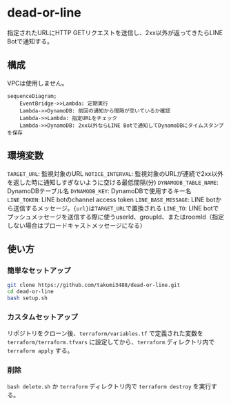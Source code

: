 # dead-or-line

指定されたURLにHTTP GETリクエストを送信し、2xx以外が返ってきたらLINE Botで通知する。

## 構成

VPCは使用しません。

```mermaid
sequenceDiagram;
    EventBridge->>Lambda: 定期実行
    Lambda->>DynamoDB: 前回の通知から間隔が空いているか確認
    Lambda->>Lambda: 指定URLをチェック
    Lambda->>DynamoDB: 2xx以外ならLINE Botで通知してDynamoDBにタイムスタンプを保存
```

## 環境変数

`TARGET_URL`: 監視対象のURL
`NOTICE_INTERVAL`: 監視対象のURLが連続で2xx以外を返した時に通知しすぎないように空ける最低間隔(分)
`DYNAMODB_TABLE_NAME`: DynamoDBテーブル名
`DYNAMODB_KEY`: DynamoDBで使用するキー名
`LINE_TOKEN`: LINE botのchannel access token
`LINE_BASE_MESSAGE`: LINE botから送信するメッセージ。`{url}`は`TARGET_URL`で置換される
`LINE_TO`: LINE botでプッシュメッセージを送信する際に使うuserId、groupId、またはroomId（指定しない場合はブロードキャストメッセージになる）

## 使い方

### 簡単なセットアップ

```sh
git clone https://github.com/takumi3488/dead-or-line.git
cd dead-or-line
bash setup.sh
```

### カスタムセットアップ

リポジトリをクローン後、`terraform/variables.tf` で定義された変数を `terraform/terraform.tfvars` に設定してから、`terraform` ディレクトリ内で `terraform apply` する。

### 削除

`bash delete.sh` か `terraform` ディレクトリ内で `terraform destroy` を実行する。


